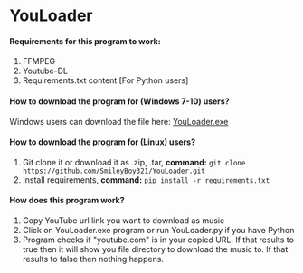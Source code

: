 # YouLoader

#### Requirements for this program to work:
1) FFMPEG
2) Youtube-DL
3) Requirements.txt content [For Python users]

#### How to download the program for (Windows 7-10) users?
Windows users can download the file here: [YouLoader.exe](https://github.com/SmileyBoy321/YouLoader/releases/download/1.1/Install_YouLoader.exe)

#### How to download the program for (Linux) users?
1) Git clone it or download it as .zip, .tar, 
**command:** `git clone https://github.com/SmileyBoy321/YouLoader.git`
2) Install requirements, **command:** `pip install -r requirements.txt`

#### How does this program work?
1) Copy YouTube url link you want to download as music
2) Click on YouLoader.exe program or run YouLoader.py if you have Python
3) Program checks if "youtube.com" is in your copied URL. If that results to true then it will show you file directory to download the music to. If that results to false then nothing happens.
